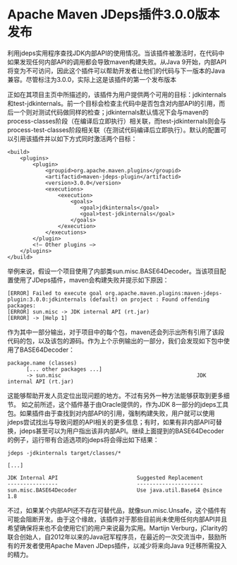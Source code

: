 # Apache Maven JDeps插件3.0.0版本发布
利用jdeps实用程序查找JDK内部API的使用情况。当该插件被激活时，在代码中如果发现任何内部API的调用都会导致maven构建失败。从Java 9开始，内部API将变为不可访问，因此这个插件可以帮助开发者让他们的代码与下一版本的Java兼容。尽管标注为3.0.0，实际上这是该插件的第一个发布版本

正如在其项目主页中所描述的，该插件为用户提供两个可用的目标：jdkinternals和test-jdkinternals。前一个目标会检查主代码中是否包含对内部API的引用，而后一个则对测试代码做同样的检查；jdkinternals默认情况下会与maven的process-classes阶段（在编译后立即执行）相关联，而test-jdkinternals则会与process-test-classes阶段相关联（在测试代码编译后立即执行）。默认的配置可以引用该插件并以如下方式同时激活两个目标：

```
<build>
    <plugins>
        <plugin>
            <groupid>org.apache.maven.plugins</groupid>
            <artifactid>maven-jdeps-plugin</artifactid>
            <version>3.0.0</version>
            <executions>
                <execution>
                    <goals>
                       <goal>jdkinternals</goal>
                       <goal>test-jdkinternals</goal>
                    </goals>
                </execution>
            </executions>
        </plugin>
        <!— Other plugins —>
    </plugins>
</build>
```
举例来说，假设一个项目使用了内部类sun.misc.BASE64Decoder。当该项目配置使用了JDeps插件，maven会构建失败并提示如下原因：

```
[ERROR] Failed to execute goal org.apache.maven.plugins:maven-jdeps-plugin:3.0.0:jdkinternals (default) on project : Found offending packages:
[ERROR] sun.misc -> JDK internal API (rt.jar)
[ERROR] -> [Help 1]
```
作为其中一部分输出，对于项目中的每个包，maven还会列示出所有引用了该段代码的包，以及该包的源码。作为上个示例输出的一部分，我们会发现如下包中使用了BASE64Decoder：

```
package.name (classes)
      [... other packages ...]
      -> sun.misc                                           JDK internal API (rt.jar)
```
这能够帮助开发人员定位出现问题的地方。不过有另外一种方法能够获取到更多细节。 如之前所述，这个插件基于由Oracle提供的，作为JDK 8一部分的jdeps工具包。如果插件由于查找到对内部API的引用，强制构建失败，用户就可以使用jdeps尝试找出与导致问题的API相关的更多信息；有时，如果有非内部API可替换，jdeps甚至可以为用户指出该非内部API。继续上面提到的BASE64Decoder的例子，运行带有合适选项的jdeps将会得出如下结果：

```
jdeps -jdkinternals target/classes/*  

[...]

JDK Internal API                         Suggested Replacement
----------------                         ---------------------
sun.misc.BASE64Decoder                   Use java.util.Base64 @since 1.8
```
不过，如果某个内部API还不存在可替代品，就像sun.misc.Unsafe，这个插件有可能会阻断开发。由于这个缘故，该插件对于那些目前尚未使用任何内部API并且希望确保将来也不会使用它们的用户来说最为实用。Martijn Verburg，jClarity的联合创始人，自2012年以来的Java冠军程序员，在最近的一次交流当中，鼓励所有的开发者使用Apache Maven JDeps插件，以减少将来向Java 9迁移所需投入的精力。



